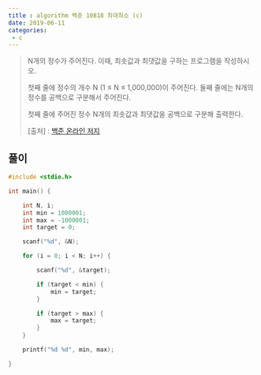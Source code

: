 ```yaml
---
title : algorithm 백준 10818 최대최소 (c)
date: 2019-06-11
categories:
 - c
---
```






> N개의 정수가 주어진다. 이때, 최솟값과 최댓값을 구하는 프로그램을 작성하시오. 
>
> 첫째 줄에 정수의 개수 N (1 ≤ N ≤ 1,000,000)이 주어진다. 둘째 줄에는 N개의 정수를 공백으로 구분해서 주어진다.
>
> 첫째 줄에 주어진 정수 N개의 최솟값과 최댓값을 공백으로 구분해 출력한다.
>
> [출처] : [백준 온라인 저지](<https://www.acmicpc.net/problem/10818>)



## 풀이



```c
#include <stdio.h>

int main() {

	int N, i;
	int min = 1000001;
	int max = -1000001;
	int target = 0;

	scanf("%d", &N);

	for (i = 0; i < N; i++) {

		scanf("%d", &target);

		if (target < min) {
			min = target;
		}

		if (target > max) {
			max = target;
		}
	}

	printf("%d %d", min, max);

}
```



